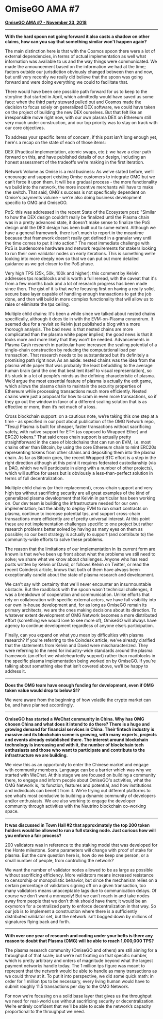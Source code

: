 # OmiseGO AMA #7

**[OmiseGO AMA #7 - November 23, 2018](https://www.reddit.com/r/omise_go/comments/9zuwfc/omisego_ama_7_november_23_2018/)**

***

**With the hard spoon not going forward it also casts a shadow on other claims, how can you say that something similar won't happen again?**

The main distinction here is that with the Cosmos spoon there were a lot of external dependencies, in terms of actual implementation as well what information was available to us and the way things were communicated. We made the announcement based on the information we had at the time; factors outside our jurisdiction obviously changed between then and now, but until very recently we really did believe that the spoon was going forward and were doing everything we could to facilitate that.

There would have been one possible path forward for us to keep to the storyline that started in April, which admittedly would have saved us some face: when the third party steward pulled out and Cosmos made the decision to focus solely on generalized DEX software, we could have taken on the project of building the new DEX ourselves. But that felt like an irresponsible move right now, with our own plasma DEX on Ethereum still very much under construction, and our top priority was to stay on track with our core objectives.

To address your specific items of concern, if this post isn't long enough yet, here's a recap on the state of each of those items:

DEX (Practical implementation, atomic swaps, etc.): we have a clear path forward on this, and have published details of our design, including an honest assessment of the tradeoffs we're making in the first iteration.

Network Volume as Omise is a real business: As we’ve stated before, we’ll encourage and support existing Omise customers to integrate OMG but we can’t force it upon them. It will be a gradual process - the more functionality we build into the network, the more incentive merchants will have to make the switch. That said, OMG's success is not specifically dependent on Omise's payments volume - we're also doing business development specific to OMG and OmiseGO.

PoS: this was addressed in the recent State of the Ecosystem post: "Similar to how the DEX design couldn’t really be finalized until the Plasma chain was in a pretty advanced state, it doesn’t make sense to finalize the PoS design until the DEX design has been built out to some extent. Although we have a general framework, there isn’t much to report in the meantime because that framework doesn’t really get defined in a granular way until the time comes to put it into action." The most immediate challenge with PoS is burdensome hardware and network requirements for stakers looking to run their own validator nodes on early iterations. This is something we’re looking into more deeply now so that we can put out more detailed guidance as we get closer to the PoS phase.

Very high TPS (25k, 50k, 100k and higher): this comment by Kelvin addresses tps roadblocks and is worth a full reread, with the caveat that it's from a few months back and a lot of research progress has been made since then. The gist of it is that we're focusing first on having a really solid, secure base layer capable of handling enough transactions to get the job done, and then will build in more complex functionality that will allow us to raise or eliminate the tps ceiling.

Multiple child chains: It's been a while since we talked about nested chains specifically, although it does tie in with the EVM-on-Plasma conundrum. It seemed due for a revisit so Kelvin just published a blog with a more thorough analysis. The bad news is that nested chains are more complicated than the plasma white paper implied; the good news is that it looks more and more likely that they won’t be needed. Advancements in Plasma Cash research in particular have increased the scaling potential of a single-chain construction by reducing the computational load per transaction. That research needs to be substantiated but it’s definitely a promising path right now.
As an aside: nested chains was the idea from the plasma white paper that was probably the least befuddling to the average human brain (and the one that best lent itself to visual representation), so it’s stuck in a lot of people’s minds as the defining characteristic of plasma. We’d argue the most essential feature of plasma is actually the exit game, which allows the plasma chain to maintain the security properties of Ethereum while processing transactions much more efficiently. Nested chains were just a proposal for how to cram in even more transactions, so if they go out the window in favor of a different scaling solution that is as effective or more, then it’s not much of a loss.

Cross blockchain support: on a cautious note, we’re taking this one step at a time - as specified in our post about publication of the OMG Network repo, "Tesuji Plasma is built for cheaper, faster transactions without sacrificing safety, with native support for ETH (as opposed to Wrapped Ether) and ERC20 tokens." That said cross chain support is actually pretty straightforward in the case of blockchains that can run on EVM, i.e. most chains other than Bitcoin, by using the core Ethereum chain to mint ERC20s representing tokens from other chains and depositing them into the plasma chain. As far as Bitcoin goes, the recent Wrapped BTC effort is a step in the right direction although at this point it requires federated custodianship (via a DAO, which we will participate in along with a number of other projects), which will suffice for users but is obviously a less-than-perfect solution in terms of full decentralization.

Multiple child chains (or their replacement), cross-chain support and very high tps without sacrificing security are all great examples of the kind of generalized plasma development that Kelvin in particular has been working on. Our dev team is building the infrastructure needed for our own implementation; but the ability to deploy EVM to run smart contracts on plasma, continue to increase potential tps, and support cross-chain transactions more efficiently are of pretty universal interest. At this point these are not implementation challenges specific to one project but rather research problems better solved by having as many eyes on them as possible; so our best strategy is actually to support (and contribute to) the community-wide efforts to solve these problems.

The reason that the limitations of our implementation in its current form are known is that we've been up front about what the problems we still need to solve; we share what we know about challenges. Anyone who has read posts written by Kelvin or David, or follows Kelvin on Twitter, or read the recent Coindesk article, knows that both of them have always been exceptionally candid about the state of plasma research and development.

We can't say with certainty that we'll never encounter an insurmountable obstacle. But the roadblock with the spoon wasn’t technical challenges, it was a breakdown of cooperation and communication. Unlike efforts that rely on collaboration with specific external actors, we have full visibility into our own in-house development and, for as long as OmiseGO remain its primary architects, we are the ones making decisions about its direction. To whatever extent development of OMG Network becomes a more distributed effort (something we would love to see more of), OmiseGO will always have agency to continue development regardless of anyone else’s participation.

Finally, can you expand on what you mean by difficulties with plasma research? If you're referring to the Coindesk article, we've already clarified that the statements from Kelvin and David were mischaracterized. They were referring to the need for industry-wide standards around the plasma framework (an effort we wholeheartedly support) rather than roadblocks in the specific plasma implementation being worked on by OmiseGO. If you’re talking about something else that isn’t covered above, we’ll be happy to address it.

***

**Does the OMG team have enough funding for development, even if OMG token value would drop to below $1?**

We were aware from the beginning of how volatile the crypto market can be, and have planned accordingly.

***

**OmiseGO has started a WeChat community in China. Why has OMG chosen China and what does it intend to do there?
There is a huge and growing demand for financial services in China. Their fintech industry is massive and its blockchain scene is growing, with many experts, projects and events already established there. The interest around blockchain technology is increasing and with it, the number of blockchain tech enthusiasts and those who want to participate and contribute to the infrastructure we are building.**

We view this as an opportunity to enter the Chinese market and engage with community members. Language can be a barrier which was why we started with WeChat. At this stage we are focused on building a community there, to engage and inform people about OmiseGO's activities, what the OMG Network is, its function, features and potential, and how institutions and individuals can benefit from it. We’re trying out different platforms to see what’s most conducive to building a dynamic community of developers and/or enthusiasts. We are also working to engage the developer community through activities with the Neutrino blockchain co-working space.

***

**It was discussed in Town Hall #2 that approximately the top 200 token holders would be allowed to run a full staking node. Just curious how will you enforce a fair process?**

200 validators was in reference to the staking model that was developed for the Honte milestone. Some parameters will change with proof of stake for plasma. But the core question here is, how do we keep one person, or a small number of people, from controlling the network?

We want the number of validator nodes allowed to be as large as possible without sacrificing efficiency. More validators means increased resistance to censorship or monopolistic behavior, but since the mechanism relies on a certain percentage of validators signing off on a given transaction, too many validators means unacceptable lags due to communication delays. Of course we don’t want a monopoly! But we can’t reach in and take nodes away from people that we don’t think should have them; it would be an oxymoron for a centralized party to enforce decentralization in that way. So our job is to implement a construction where there is a sufficiently distributed validator set, but the network isn’t bogged down by millions of signatures flying back and forth.

***

**With over one year of research and coding under your belts is there any reason to doubt that Plasma (OMG) will be able to reach 1,000,000 TPS?**

The plasma research community (OmiseGO and others) are still aiming for a throughput of that scale; but we’re not fixating on that specific number, which is pretty arbitrary and orders of magnitude beyond what the largest payment networks handle today. The 1 million tps figure was meant to represent that the network would be able to handle as many transactions as we could throw at it. To put it into perspective, we did some quick math: in order for 1 million tps to be necessary, every living human would have to submit roughly 11.5 transactions per day to the OMG Network.

For now we’re focusing on a solid base layer that gives us the throughput we need for real-world use without sacrificing security or decentralization. We’re entirely confident that we’ll be able to scale the network’s capacity proportional to the throughput we need.
